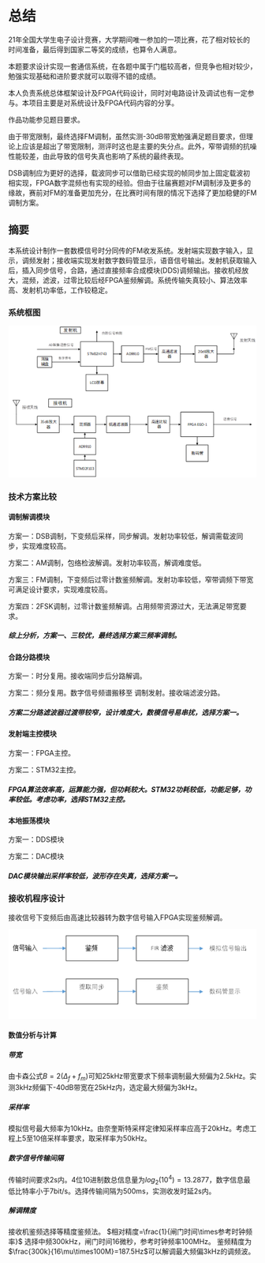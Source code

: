 # 总结

21年全国大学生电子设计竞赛，大学期间唯一参加的一项比赛，花了相对较长的时间准备，最后得到国家二等奖的成绩，也算令人满意。

本题要求设计实现一套通信系统，在各题中属于门槛较高者，但竞争也相对较少，勉强实现基础和进阶要求就可以取得不错的成绩。

本人负责系统总体框架设计及FPGA代码设计，同时对电路设计及调试也有一定参与。本项目主要是对系统设计及FPGA代码内容的分享。

作品功能参见题目要求。

由于带宽限制，最终选择FM调制，虽然实测-30dB带宽勉强满足题目要求，但理论上应该是超出了带宽限制，测评时这也是主要的失分点。此外，窄带调频的抗噪性能较差，由此导致的信号失真也影响了系统的最终表现。

DSB调制应为更好的选择，载波同步可以借助已经实现的帧同步加上固定载波初相实现，FPGA数字混频也有实现的经验。但由于往届赛题对FM调制涉及更多的缘故，赛前对FM的准备更加充分，在比赛时间有限的情况下选择了更加稳健的FM调制方案。



## 摘要

本系统设计制作一套数模信号时分同传的FM收发系统。发射端实现数字输入，显示，调频发射；接收端实现发射数字数码管显示，语音信号输出。发射机获取输入后，插入同步信号，合路，通过直接频率合成模块(DDS)调频输出。接收机经放大，混频，滤波，过零比较后经FPGA鉴频解调。系统传输失真较小、算法效率高、发射机功率低，工作较稳定。



### 系统框图

![p1](./images/p1.png)



### 技术方案比较

#### 调制解调模块

方案一：DSB调制，下变频后采样，同步解调。发射功率较低，解调需载波同步，实现难度较高。

方案二：AM调制，包络检波解调。发射功率较高，解调难度低。

方案三：FM调制，下变频后过零计数鉴频解调。发射功率较低，窄带调频下带宽可满足设计要求，实现难度较高。

方案四：2FSK调制，过零计数鉴频解调。占用频带资源过大，无法满足带宽要求。

##### 综上分析，方案一、三较优，最终选择方案三频率调制。



#### 合路分路模块

方案一：时分复用。接收端同步后分路解调。

方案二：频分复用。数字信号频谱搬移至  调制发射。接收端滤波分路。

##### 方案二分路滤波器过渡带较窄，设计难度大，数模信号易串扰，选择方案一。



#### 发射端主控模块

方案一：FPGA主控。

方案二：STM32主控。

##### FPGA算法效率高，运算能力强，但功耗较大。STM32功耗较低，功能足够，功率较低。考虑功率，选择STM32主控。



#### 本地振荡模块

方案一：DDS模块

方案二：DAC模块

##### DAC模块输出采样率较低，波形存在失真，选择方案一。



### 接收机程序设计

接收信号下变频后由高速比较器转为数字信号输入FPGA实现鉴频解调。

![p2](./images/p2.png)





#### 数值分析与计算

##### 带宽

由卡森公式$B=2(\Delta_f+f_m)$可知25kHz带宽要求下频率调制最大频偏为2.5kHz。实测3kHz频偏下-40dB带宽在25kHz内，选定最大频偏为3kHz。

##### 采样率

模拟信号最大频率为10kHz。由奈奎斯特采样定律知采样率应高于20kHz。考虑工程上5至10倍采样率要求，取采样率为50kHz。

##### 数字信号传输间隔

传输时间要求2s内。4位10进制数总信息量为$log_2(10^4)=13.2877$，数字信息最低比特率小于7bit/s。选择传输间隔为500ms，实测收发时延2s内。

##### 解调精度

接收机鉴频选择等精度鉴频法。
$相对精度=\frac{1}{闸门时间\times参考时钟频率}$
选择中频300kHz，闸门时间16微秒，参考时钟频率100MHz。
鉴频精度为$\frac{300k}{16\mu\times100M}=187.5Hz$可以解调最大频偏3kHz的调频波。